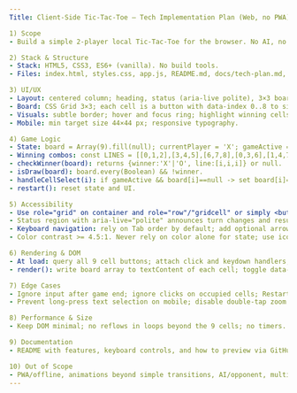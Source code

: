 ```yaml
---
Title: Client‑Side Tic‑Tac‑Toe – Tech Implementation Plan (Web, no PWA)

1) Scope
- Build a simple 2‑player local Tic‑Tac‑Toe for the browser. No AI, no networking, no PWA/offline.

2) Stack & Structure
- Stack: HTML5, CSS3, ES6+ (vanilla). No build tools.
- Files: index.html, styles.css, app.js, README.md, docs/tech-plan.md, .editorconfig (optional).

3) UI/UX
- Layout: centered column; heading, status (aria-live polite), 3×3 board, Restart button.
- Board: CSS Grid 3×3; each cell is a button with data-index 0..8 to simplify JS. Use aspect-ratio: 1/1 to keep squares.
- Visuals: subtle border; hover and focus ring; highlight winning cells via a .win class.
- Mobile: min target size 44×44 px; responsive typography.

4) Game Logic
- State: board = Array(9).fill(null); currentPlayer = 'X'; gameActive = true.
- Winning combos: const LINES = [[0,1,2],[3,4,5],[6,7,8],[0,3,6],[1,4,7],[2,5,8],[0,4,8],[2,4,6]].
- checkWinner(board): returns {winner:'X'|'O', line:[i,i,i]} or null.
- isDraw(board): board.every(Boolean) && !winner.
- handleCellSelect(i): if gameActive && board[i]==null -> set board[i]=currentPlayer; render; if winner -> end; else if draw -> end; else toggle currentPlayer.
- restart(): reset state and UI.

5) Accessibility
- Use role="grid" on container and role="row"/"gridcell" or simply <button> elements (preferred) for built‑in keyboard and focus. Each cell has aria-label like "Place X on row 1 column 1" updating to "X at row 1 column 1" after played; or simpler labels “Cell 1: X”.
- Status region with aria-live="polite" announces turn changes and results.
- Keyboard navigation: rely on Tab order by default; add optional arrow-key navigation by computing row/col and moving focus.
- Color contrast >= 4.5:1. Never rely on color alone for state; use icons/text.

6) Rendering & DOM
- At load: query all 9 cell buttons; attach click and keydown handlers; initialize status text.
- render(): write board array to textContent of each cell; toggle data-state classes; apply .win on winning indices.

7) Edge Cases
- Ignore input after game end; ignore clicks on occupied cells; Restart always clears.
- Prevent long-press text selection on mobile; disable double-tap zoom on buttons via CSS where safe.

8) Performance & Size
- Keep DOM minimal; no reflows in loops beyond the 9 cells; no timers.

9) Documentation
- README with features, keyboard controls, and how to preview via GitHub Pages.

10) Out of Scope
- PWA/offline, animations beyond simple transitions, AI/opponent, multiplayer, i18n.
---
```

